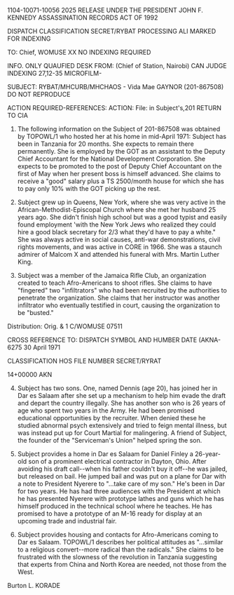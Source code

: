 1104-10071-10056
2025 RELEASE UNDER THE PRESIDENT JOHN F. KENNEDY ASSASSINATION RECORDS ACT OF 1992

DISPATCH
CLASSIFICATION
SECRET/RYBAT
PROCESSING ALI
MARKED FOR INDEXING

TO: Chief, WOMUSE XX NO INDEXING REQUIRED

INFO. ONLY QUAUFIED DESK
FROM: (Chief of Station, Nairobi) CAN JUDGE INDEXING
27,12-35 MICROFILM-

SUBJECT: RYBAT/MHCURB/MHCHAOS - Vida Mae GAYNOR (201-867508) DO NOT REPRODUCE

ACTION REQUIRED-REFERENCES:
ACTION: File: in Subject's,201 RETURN TO CIA

1. The following information on the Subject of 201-867508 was obtained by TOPOWL/1 who hosted her at his home in mid-April 1971: Subject has been in Tanzania for 20 months. She expects to remain there permanently. She is employed by the GOT as an assistant to the Deputy Chief Accountant for the National Development Corporation. She expects to be promoted to the post of Deputy Chief Accountant on the first of May when her present boss is himself advanced. She claims to receive a "good" salary plus a TS 2500/month house for which she has to pay only 10% with the GOT picking up the rest.

2. Subject grew up in Queens, New York, where she was very active in the African-Methodist-Episcopal Church where she met her husband 25 years ago. She didn't finish high school but was a good typist and easily found employment 'with the New York Jews who realized they could hire a good black secretary for 2/3 what they'd have to pay a white." She was always active in social causes, anti-war demonstrations, civil rights movements, and was active in CORE in 1966. She was a staunch admirer of Malcom X and attended his funeral with Mrs. Martin Luther King.

3. Subject was a member of the Jamaica Rifle Club, an organization created to teach Afro-Americans to shoot rifles. She claims to have "fingered" two "infiltrators" who had been recruited by the authorities to penetrate the organization. She claims that her instructor was another infiltrator who eventually testified in court, causing the organization to be "busted."

Distribution:
Orig. & 1 C/WOMUSE 07511

CROSS REFERENCE TO: DISPATCH SYMBOL AND HUMBER DATE
(AKNA-6275 30 April 1971

CLASSIFICATION HOS FILE NUMBER
SECRET/RYRAT

14+00000 AKN

4. Subject has two sons. One, named Dennis (age 20), has joined her in Dar es Salaam after she set up a mechanism to help him evade the draft and depart the country illegally. She has another son who is 26 years of age who spent two years in the Army. He had been promised educational opportunities by the recruiter. When denied these he studied abnormal psych extensively and tried to feign mental illness, but was instead put up for Court Martial for malingering. A friend of Subject, the founder of the "Serviceman's Union" helped spring the son.

5. Subject provides a home in Dar es Salaam for Daniel Finley a 26-year-old son of a prominent electrical contractor in Dayton, Ohio. After avoiding his draft call--when his father couldn't buy it off--he was jailed, but released on bail. He jumped bail and was put on a plane for Dar with a note to President Nyerere to "...take care of my son." He's been in Dar for two years. He has had three audiences with the President at which he has presented Nyerere with prototype lathes and guns which he has himself produced in the technical school where he teaches. He has promised to have a prototype of an M-16 ready for display at an upcoming trade and industrial fair.

6. Subject provides housing and contacts for Afro-Americans coming to Dar es Salaam. TOPOWL/1 describes her political attitudes as "...similar to a religious convert--more radical than the radicals." She claims to be frustrated with the slowness of the revolution in Tanzania suggesting that experts from China and North Korea are needed, not those from the West.

Burton L. KORADE
